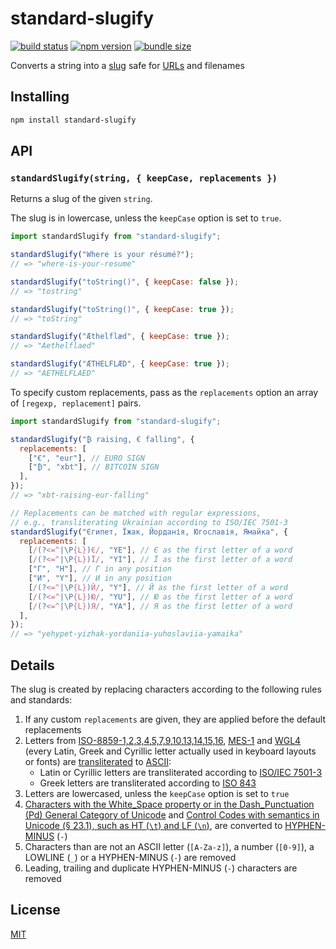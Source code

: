 # standard-slugify

[![build status](https://github.com/rtomrud/standard-slugify/workflows/build/badge.svg)](https://github.com/rtomrud/standard-slugify/actions?query=branch%3Amaster+workflow%3Abuild)
[![npm version](https://badgen.net/npm/v/standard-slugify)](https://www.npmjs.com/package/standard-slugify)
[![bundle size](https://badgen.net/bundlephobia/minzip/standard-slugify)](https://bundlephobia.com/result?p=standard-slugify)

Converts a string into a [slug](#details) safe for [URLs](https://tools.ietf.org/html/rfc3986) and filenames

## Installing

```bash
npm install standard-slugify
```

## API

### `standardSlugify(string, { keepCase, replacements })`

Returns a slug of the given `string`.

The slug is in lowercase, unless the `keepCase` option is set to `true`.

```js
import standardSlugify from "standard-slugify";

standardSlugify("Where is your résumé?");
// => "where-is-your-resume"

standardSlugify("toString()", { keepCase: false });
// => "tostring"

standardSlugify("toString()", { keepCase: true });
// => "toString"

standardSlugify("Æthelflæd", { keepCase: true });
// => "Aethelflaed"

standardSlugify("ÆTHELFLÆD", { keepCase: true });
// => "AETHELFLAED"
```

To specify custom replacements, pass as the `replacements` option an array of `[regexp, replacement]` pairs.

```js
import standardSlugify from "standard-slugify";

standardSlugify("₿ raising, € falling", {
  replacements: [
    ["€", "eur"], // EURO SIGN
    ["₿", "xbt"], // BITCOIN SIGN
  ],
});
// => "xbt-raising-eur-falling"

// Replacements can be matched with regular expressions,
// e.g., transliterating Ukrainian according to ISO/IEC 7501-3
standardSlugify("Єгипет, Їжак, Йорданія, Югославія, Ямайка", {
  replacements: [
    [/(?<=^|\P{L})Є/, "YE"], // Є as the first letter of a word
    [/(?<=^|\P{L})Ї/, "YI"], // Ї as the first letter of a word
    ["Г", "H"], // Г in any position
    ["И", "Y"], // И in any position
    [/(?<=^|\P{L})Й/, "Y"], // Й as the first letter of a word
    [/(?<=^|\P{L})Ю/, "YU"], // Ю as the first letter of a word
    [/(?<=^|\P{L})Я/, "YA"], // Я as the first letter of a word
  ],
});
// => "yehypet-yizhak-yordaniia-yuhoslaviia-yamaika"
```

## Details

The slug is created by replacing characters according to the following rules and standards:

1. If any custom `replacements` are given, they are applied before the default replacements
2. Letters from [ISO-8859-1,2,3,4,5,7,9,10,13,14,15,16](https://en.wikipedia.org/wiki/ISO/IEC_8859), [MES-1](http://www.evertype.com/standards/iso10646/pdf/cwa13873.pdf) and [WGL4](https://en.wikipedia.org/wiki/Windows_Glyph_List_4) (every Latin, Greek and Cyrillic letter actually used in keyboard layouts or fonts) are [transliterated](https://en.wikipedia.org/wiki/Transliteration) to [ASCII](https://en.wikipedia.org/wiki/ASCII):
   - Latin or Cyrillic letters are transliterated according to [ISO/IEC 7501-3](https://www.icao.int/publications/Documents/9303_p3_cons_en.pdf)
   - Greek letters are transliterated according to [ISO 843](https://en.wikipedia.org/wiki/ISO_843)
3. Letters are lowercased, unless the `keepCase` option is set to `true`
4. [Characters with the White_Space property or in the Dash_Punctuation (Pd) General Category of Unicode](https://www.unicode.org/Public/UCD/latest/ucd/PropList.txt) and [Control Codes with semantics in Unicode (§ 23.1), such as HT (`\t`) and LF (`\n`)](https://www.unicode.org/versions/Unicode13.0.0/ch23.pdf), are converted to [HYPHEN-MINUS](https://en.wikipedia.org/wiki/Hyphen-minus) (`-`)
5. Characters than are not an ASCII letter (`[A-Za-z]`), a number (`[0-9]`), a LOWLINE (`_`) or a HYPHEN-MINUS (`-`) are removed
6. Leading, trailing and duplicate HYPHEN-MINUS (`-`) characters are removed

## License

[MIT](./LICENSE)

